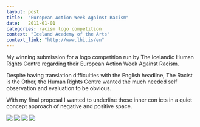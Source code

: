 ```yaml
---
layout: post
title:  "European Action Week Against Racism"
date:   2011-01-01
categories: racism logo competition
context: "Iceland Academy of the Arts"
context_link: "http://www.lhi.is/en"
---
```

My winning submission for a logo competition run by The Icelandic Human Rights Centre regarding their European Action Week Against Racism.

Despite having translation difficulties with the English headline, The Racist is the Other, the Human Rights Centre wanted the much needed self observation and evaluation to be obvious.

With my final proposal I wanted to underline those inner con icts in a quiet concept approach of negative and positive space.

<img src="https://dl.dropboxusercontent.com/s/y3cwnqqqap1vim8/piece-theracististisother-cover.jpg?dl=0">

<img src="https://dl.dropboxusercontent.com/s/rqblzrs5rvun8u7/piece-theracististisother-detail2.jpg?dl=0">

<img src="https://dl.dropboxusercontent.com/s/0dhycnicalud9b6/piece-theracististisother-detail3.jpg?dl=0">

<img src="https://dl.dropboxusercontent.com/s/ry3xaovrtcwgrfh/antirasismi_barmmerki1.jpg?dl=0">


